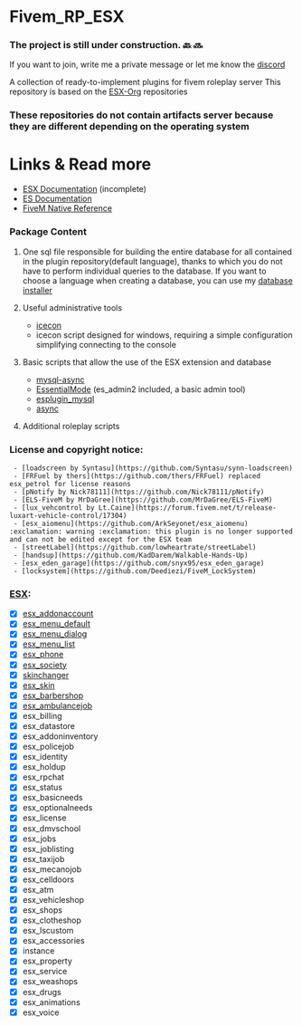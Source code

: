 # Fivem_RP_ESX

### The project is still under construction. :back: :soon:

If you want to join, write me a private message or let me know the [discord](https://discord.gg/TRWXRDw)

A collection of ready-to-implement plugins for fivem roleplay server
This repository is based on the [ESX-Org](https://github.com/ESX-Org) repositories
### These repositories do not contain artifacts server because they are different depending on the operating system

# Links & Read more
- [ESX Documentation](https://esx-org.github.io/) (incomplete)
- [ES Documentation](https://docs.essentialmode.com/)
- [FiveM Native Reference](https://runtime.fivem.net/doc/reference.html)

### Package Content
1. One sql file responsible for building the entire database for all contained in the plugin repository(default language), thanks to which you do not have to perform individual queries to the database. If you want to choose a language when creating a database, you can use my [database installer](https://zelkowski.pl/fivem/)
2. Useful administrative tools
     - [icecon](https://github.com/icedream/icecon/releases)
     - icecon script designed for windows, requiring a simple configuration simplifying connecting to the console
	 
3. Basic scripts that allow the use of the ESX extension and database
     - [mysql-async](https://github.com/brouznouf/fivem-mysql-async/releases/latest)
     - [EssentialMode](https://essentialmode.com/) (es_admin2 included, a basic admin tool)
     - [esplugin_mysql](https://forum.fivem.net/t/release-essentialmode-base/3665/1181)
     - [async](https://github.com/ESX-Org/async/releases/latest) 
	 
4. Additional roleplay scripts 
### License and copyright notice:
     - [loadscreen by Syntasu](https://github.com/Syntasu/synn-loadscreen)
	 - [FRFuel by thers](https://github.com/thers/FRFuel) replaced esx_petrol for license reasons
	 - [pNotify by Nick78111](https://github.com/Nick78111/pNotify)
	 - [ELS-FiveM by MrDaGree](https://github.com/MrDaGree/ELS-FiveM)
	 - [lux_vehcontrol by Lt.Caine](https://forum.fivem.net/t/release-luxart-vehicle-control/17304)
	 - [esx_aiomenu](https://github.com/ArkSeyonet/esx_aiomenu) :exclamation: warning :exclamation: this plugin is no longer supported and can not be edited except for the ESX team
	 - [streetLabel](https://github.com/lowheartrate/streetLabel)
	 - [handsup](https://github.com/KadDarem/Walkable-Hands-Up)
	 - [esx_eden_garage](https://github.com/snyx95/esx_eden_garage)
	 - [locksystem](https://github.com/Deediezi/FiveM_LockSystem)
	 

### [ESX](https://github.com/ESX-Org): 
- [x] [esx_addonaccount](https://github.com/ESX-Org/esx_addonaccount)
- [x] [esx_menu_default](https://github.com/ESX-Org/esx_menu_default)
- [x] [esx_menu_dialog](https://github.com/ESX-Org/esx_menu_dialog)
- [x] [esx_menu_list](https://github.com/ESX-Org/esx_menu_list)
- [x] [esx_phone](https://github.com/ESX-Org/esx_phone)
- [x] [esx_society](https://github.com/ESX-Org/esx_society)
- [x] [skinchanger](https://github.com/ESX-Org/skinchanger)
- [x] [esx_skin](https://github.com/ESX-Org/esx_skin)
- [x] [esx_barbershop](https://github.com/ESX-Org/esx_barbershop)
- [x] [esx_ambulancejob](https://github.com/ESX-Org/esx_ambulancejob)
- [x] esx_billing
- [x] esx_datastore
- [x] esx_addoninventory
- [x] esx_policejob
- [x] esx_identity
- [x] esx_holdup
- [x] esx_rpchat
- [x] esx_status
- [x] esx_basicneeds
- [x] esx_optionalneeds
- [x] esx_license
- [x] esx_dmvschool
- [x] esx_jobs
- [x] esx_joblisting
- [x] esx_taxijob
- [x] esx_mecanojob
- [x] esx_celldoors
- [x] esx_atm
- [x] esx_vehicleshop
- [x] esx_shops
- [x] esx_clotheshop
- [x] esx_lscustom
- [x] esx_accessories
- [x] instance
- [x] esx_property
- [x] esx_service
- [x] esx_weashops
- [x] esx_drugs
- [x] esx_animations
- [x] esx_voice
